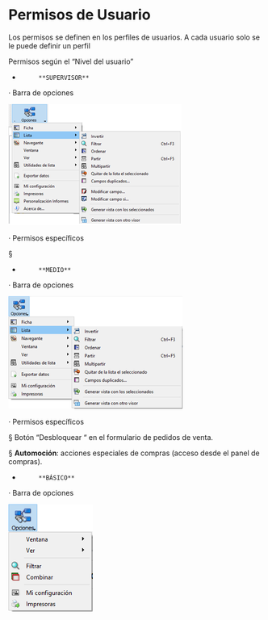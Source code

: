# Permisos de Usuario

Los permisos se definen en los perfiles de usuarios. A cada usuario solo se le puede definir un perfil

Permisos según el “Nivel del usuario”

-          **SUPERVISOR**

·         Barra de opciones

![](../../../.gitbook/assets/image%20%2869%29.png)

·         Permisos específicos

§   

-          **MEDIO**

·         Barra de opciones

![](../../../.gitbook/assets/image%20%2810%29.png)

·         Permisos específicos

§  Botón  “Desbloquear “ en el formulario de pedidos de venta.

§  **Automoción**: acciones especiales de compras \(acceso desde el panel de compras\).

-          **BÁSICO**

·         Barra de opciones

![](../../../.gitbook/assets/image%20%2891%29.png)

